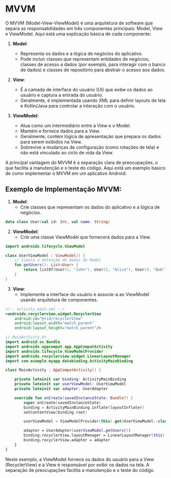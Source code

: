 # MVVM
O MVVM (Model-View-ViewModel) é uma arquitetura de software que separa as responsabilidades em três componentes principais: Model, View e ViewModel. Aqui está uma explicação básica de cada componente:

1. **Model**:
   - Representa os dados e a lógica de negócios do aplicativo.
   - Pode incluir classes que representam entidades de negócios, classes de acesso a dados (por exemplo, para interagir com o banco de dados) e classes de repositório para abstrair o acesso aos dados.

2. **View**:
   - É a camada de interface do usuário (UI) que exibe os dados ao usuário e captura a entrada do usuário.
   - Geralmente, é implementada usando XML para definir layouts de tela e Kotlin/Java para controlar a interação com o usuário.

3. **ViewModel**:
   - Atua como um intermediário entre a View e o Model.
   - Mantém e fornece dados para a View.
   - Geralmente, contém lógica de apresentação que prepara os dados para serem exibidos na View.
   - Sobrevive a mudanças de configuração (como rotações de tela) e não está vinculado ao ciclo de vida da View.

A principal vantagem do MVVM é a separação clara de preocupações, o que facilita a manutenção e o teste do código. Aqui está um exemplo básico de como implementar o MVVM em um aplicativo Android:

## Exemplo de Implementação MVVM:
1. **Model**:
   - Crie classes que representam os dados do aplicativo e a lógica de negócios.

```kotlin
data class User(val id: Int, val name: String)
```

2. **ViewModel**:
   - Crie uma classe ViewModel que fornecerá dados para a View.

```kotlin
import androidx.lifecycle.ViewModel

class UserViewModel : ViewModel() {
    // Simula a obtenção de dados do Model
    fun getUsers(): List<User> {
        return listOf(User(1, "John"), User(2, "Alice"), User(3, "Bob"))
    }
}
```

3. **View**:
   - Implemente a interface do usuário e associe-a ao ViewModel usando arquitetura de componentes.

```xml
<!-- activity_main.xml -->
<androidx.recyclerview.widget.RecyclerView
    android:id="@+id/recyclerView"
    android:layout_width="match_parent"
    android:layout_height="match_parent"/>
```

```kotlin
// MainActivity.kt
import android.os.Bundle
import androidx.appcompat.app.AppCompatActivity
import androidx.lifecycle.ViewModelProvider
import androidx.recyclerview.widget.LinearLayoutManager
import com.example.myapp.databinding.ActivityMainBinding

class MainActivity : AppCompatActivity() {

    private lateinit var binding: ActivityMainBinding
    private lateinit var userViewModel: UserViewModel
    private lateinit var adapter: UserAdapter

    override fun onCreate(savedInstanceState: Bundle?) {
        super.onCreate(savedInstanceState)
        binding = ActivityMainBinding.inflate(layoutInflater)
        setContentView(binding.root)

        userViewModel = ViewModelProvider(this).get(UserViewModel::class.java)

        adapter = UserAdapter(userViewModel.getUsers())
        binding.recyclerView.layoutManager = LinearLayoutManager(this)
        binding.recyclerView.adapter = adapter
    }
}
```

Neste exemplo, a ViewModel fornece os dados do usuário para a View (RecyclerView) e a View é responsável por exibir os dados na tela. A separação de preocupações facilita a manutenção e o teste do código.